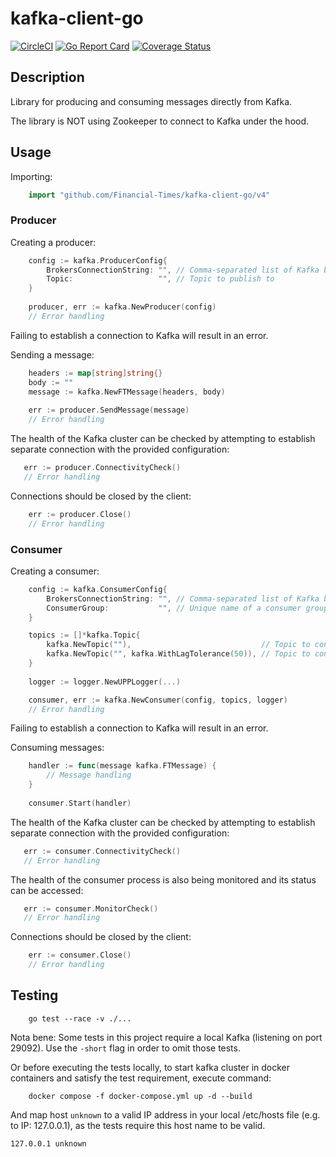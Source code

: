 # kafka-client-go

[![CircleCI](https://circleci.com/gh/Financial-Times/kafka-client-go.svg?style=svg)](https://circleci.com/gh/Financial-Times/kafka-client-go)
[![Go Report Card](https://goreportcard.com/badge/github.com/Financial-Times/kafka-client-go)](https://goreportcard.com/report/github.com/Financial-Times/kafka-client-go)
[![Coverage Status](https://coveralls.io/repos/github/Financial-Times/kafka-client-go/badge.svg)](https://coveralls.io/github/Financial-Times/kafka-client-go)

## Description

Library for producing and consuming messages directly from Kafka.

The library is NOT using Zookeeper to connect to Kafka under the hood.

## Usage

Importing:

```go
    import "github.com/Financial-Times/kafka-client-go/v4"
```

### Producer

Creating a producer:

```go
    config := kafka.ProducerConfig{
        BrokersConnectionString: "", // Comma-separated list of Kafka brokers
        Topic:                   "", // Topic to publish to 
    }
 
    producer, err := kafka.NewProducer(config) 
    // Error handling
```

Failing to establish a connection to Kafka will result in an error.

Sending a message:

```go
    headers := map[string]string{}
    body := ""
    message := kafka.NewFTMessage(headers, body)
    
    err := producer.SendMessage(message)
    // Error handling
```

The health of the Kafka cluster can be checked by attempting to establish separate connection with the provided configuration:

```go
   err := producer.ConnectivityCheck()
   // Error handling
```

Connections should be closed by the client:

```go
    err := producer.Close()
    // Error handling
```

### Consumer

Creating a consumer:

```go
    config := kafka.ConsumerConfig{
        BrokersConnectionString: "", // Comma-separated list of Kafka brokers
        ConsumerGroup:           "", // Unique name of a consumer group
    }

    topics := []*kafka.Topic{
        kafka.NewTopic(""),                             // Topic to consume from
        kafka.NewTopic("", kafka.WithLagTolerance(50)), // Topic to consume from with custom lag tolerance used for monitoring
    }
 
    logger := logger.NewUPPLogger(...)

    consumer, err := kafka.NewConsumer(config, topics, logger)
    // Error handling
```

Failing to establish a connection to Kafka will result in an error.

Consuming messages:

```go
    handler := func(message kafka.FTMessage) {
        // Message handling
    }
    
    consumer.Start(handler)
```

The health of the Kafka cluster can be checked by attempting to establish separate connection with the provided configuration:

```go
   err := consumer.ConnectivityCheck()
   // Error handling
```

The health of the consumer process is also being monitored and its status can be accessed:

```go
   err := consumer.MonitorCheck()
   // Error handling
```

Connections should be closed by the client:

```go
    err := consumer.Close()
    // Error handling
```

## Testing

```shell
    go test --race -v ./...
```

Nota bene: Some tests in this project require a local Kafka (listening on port 29092).
Use the `-short` flag in order to omit those tests.

Or before executing the tests locally, to start kafka cluster in docker containers and satisfy the test requirement, execute command:

```shell
    docker compose -f docker-compose.yml up -d --build
```

And map host `unknown` to a valid IP address in your local /etc/hosts file (e.g. to IP: 127.0.0.1), as the tests require this host name to be valid.

```shell
127.0.0.1 unknown
```
